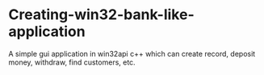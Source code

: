# Creating-win32-bank-like-application
A simple gui application in win32api c++ which can create record, deposit money, withdraw, find customers, etc. 


